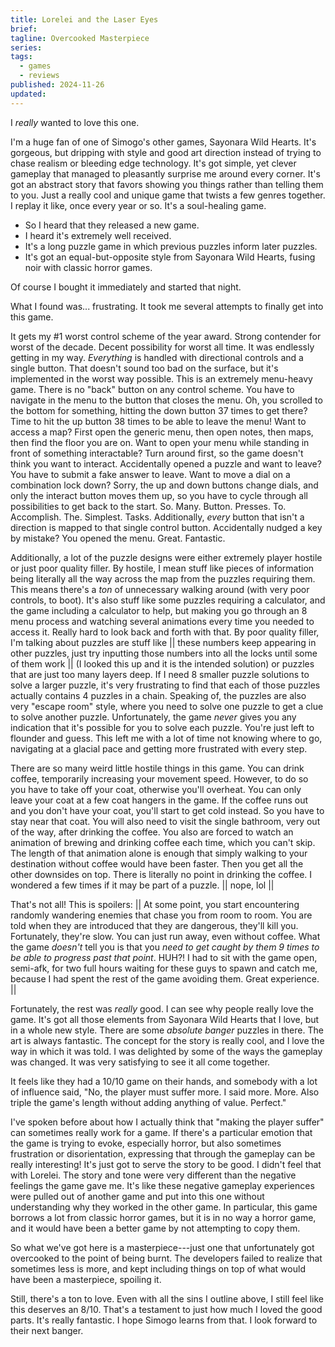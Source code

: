 ```yaml
---
title: Lorelei and the Laser Eyes
brief:
tagline: Overcooked Masterpiece
series:
tags:
  - games
  - reviews
published: 2024-11-26
updated:
---
```


I _really_ wanted to love this one.

I'm a huge fan of one of Simogo's other games, Sayonara Wild Hearts. It's
gorgeous, but dripping with style and good art direction instead of trying to
chase realism or bleeding edge technology. It's got simple, yet clever gameplay
that managed to pleasantly surprise me around every corner. It's got an abstract
story that favors showing you things rather than telling them to you. Just a
really cool and unique game that twists a few genres together. I replay it like,
once every year or so. It's a soul-healing game.

- So I heard that they released a new game.
- I heard it's extremely well received.
- It's a long puzzle game in which previous puzzles inform later puzzles.
- It's got an equal-but-opposite style from Sayonara Wild Hearts, fusing noir with
  classic horror games.

Of course I bought it immediately and started that night.

What I found was... frustrating. It took me several attempts to finally get into
this game.

It gets my #1 worst control scheme of the year award. Strong contender for worst
of the decade. Decent possibility for worst all time. It was endlessly getting
in my way. _Everything_ is handled with directional controls and a single
button. That doesn't sound too bad on the surface, but it's implemented in the
worst way possible. This is an extremely menu-heavy game. There is no "back"
button on any control scheme. You have to navigate in the menu to the button
that closes the menu. Oh, you scrolled to the bottom for something, hitting the
down button 37 times to get there? Time to hit the up button 38 times to be able
to leave the menu! Want to access a map? First open the generic menu, then open
notes, then maps, then find the floor you are on. Want to open your menu while
standing in front of something interactable? Turn around first, so the game
doesn't think you want to interact. Accidentally opened a puzzle and want to
leave? You have to submit a fake answer to leave. Want to move a dial on a
combination lock down? Sorry, the up and down buttons change dials, and only the
interact button moves them up, so you have to cycle through all possibilities to
get back to the start. So. Many. Button. Presses. To. Accomplish. The. Simplest.
Tasks. Additionally, _every_ button that isn't a direction is mapped to that
single control button. Accidentally nudged a key by mistake? You opened the
menu. Great. Fantastic.

Additionally, a lot of the puzzle designs were either extremely player hostile
or just poor quality filler. By hostile, I mean stuff like pieces of information
being literally all the way across the map from the puzzles requiring them. This
means there's a _ton_ of unnecessary walking around (with very poor controls, to
boot). It's also stuff like some puzzles requiring a calculator, and the game
including a calculator to help, but making you go through an 8 menu process and
watching several animations every time you needed to access it. Really hard to
look back and forth with that. By poor quality filler, I'm talking about puzzles
are stuff like || these numbers keep appearing in other puzzles, just try
inputting those numbers into all the locks until some of them work || (I looked
this up and it is the intended solution) or puzzles that are just too many
layers deep. If I need 8 smaller puzzle solutions to solve a larger puzzle, it's
very frustrating to find that each of those puzzles actually contains 4 puzzles
in a chain. Speaking of, the puzzles are also very "escape room" style, where
you need to solve one puzzle to get a clue to solve another puzzle.
Unfortunately, the game _never_ gives you any indication that it's possible for
you to solve each puzzle. You're just left to flounder and guess. This left me
with a lot of time not knowing where to go, navigating at a glacial pace and
getting more frustrated with every step.

There are so many weird little hostile things in this game. You can drink
coffee, temporarily increasing your movement speed. However, to do so you have
to take off your coat, otherwise you'll overheat. You can only leave your coat
at a few coat hangers in the game. If the coffee runs out and you don't have
your coat, you'll start to get cold instead. So you have to stay near that coat.
You will also need to visit the single bathroom, very out of the way, after
drinking the coffee. You also are forced to watch an animation of brewing and
drinking coffee each time, which you can't skip. The length of that animation
alone is enough that simply walking to your destination without coffee would
have been faster. Then you get all the other downsides on top. There is
literally no point in drinking the coffee. I wondered a few times if it may be
part of a puzzle. || nope, lol ||

That's not all! This is spoilers: || At some point, you start encountering
randomly wandering enemies that chase you from room to room. You are told when
they are introduced that they are dangerous, they'll kill you. Fortunately,
they're slow. You can just run away, even without coffee. What the game
_doesn't_ tell you is that you _need to get caught by them 9 times to be able to
progress past that point_. HUH?! I had to sit with the game open, semi-afk, for
two full hours waiting for these guys to spawn and catch me, because I had spent
the rest of the game avoiding them. Great experience. ||

Fortunately, the rest was _really_ good. I can see why people really love the
game. It's got all those elements from Sayonara Wild Hearts that I love, but in
a whole new style. There are some _absolute banger_ puzzles in there. The art is
always fantastic. The concept for the story is really cool, and I love the way
in which it was told. I was delighted by some of the ways the gameplay was
changed. It was very satisfying to see it all come together.

It feels like they had a 10/10 game on their hands, and somebody with a lot of
influence said, "No, the player must suffer more. I said more. More. Also triple
the game's length without adding anything of value. Perfect."

I've spoken before about how I actually think that "making the player suffer"
can sometimes really work for a game. If there's a particular emotion that the
game is trying to evoke, especially horror, but also sometimes frustration or
disorientation, expressing that through the gameplay can be really interesting!
It's just got to serve the story to be good. I didn't feel that with Lorelei.
The story and tone were very different than the negative feelings the game gave
me. It's like these negative gameplay experiences were pulled out of another
game and put into this one without understanding why they worked in the other
game. In particular, this game borrows a lot from classic horror games, but it
is in no way a horror game, and it would have been a better game by not
attempting to copy them.

So what we've got here is a masterpiece---just one that unfortunately got
overcooked to the point of being burnt. The developers failed to realize that
sometimes less is more, and kept including things on top of what would have been
a masterpiece, spoiling it.

Still, there's a ton to love. Even with all the sins I outline above, I still
feel like this deserves an 8/10. That's a testament to just how much I loved the
good parts. It's really fantastic. I hope Simogo learns from that. I look
forward to their next banger.
